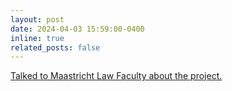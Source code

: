 ```yaml
---
layout: post
date: 2024-04-03 15:59:00-0400
inline: true
related_posts: false
---
```


[Talked to Maastricht Law Faculty about the project.](https://www.maastrichtuniversity.nl/news/regtech4ai-bridging-theory-and-practice-ai-regulation)
